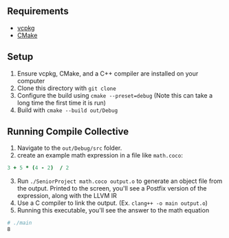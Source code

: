 ## Requirements
- [vcpkg](https://vcpkg.io/en/)
- [CMake](https://cmake.org)
## Setup
1. Ensure vcpkg, CMake, and a C++ compiler are installed on your computer
2. Clone this directory with `git clone`
3. Configure the build using `cmake --preset=debug` (Note this can take a long time the first time it is run)
4. Build with `cmake --build out/Debug`
## Running Compile Collective
1. Navigate to the `out/Debug/src` folder.
2. create an example math expression in a file like `math.coco`:
~~~coco
3 + 5 * (4 - 2)  / 2
~~~
3. Run `./SeniorProject math.coco output.o` to generate an object file from the output. Printed to the screen, you'll see a Postfix version of the expression, along with the LLVM IR
4. Use a C compiler to link the output. (Ex. `clang++ -o main output.o`)
5. Running this executable, you'll see the answer to the math equation
```bash
# ./main
8
```
